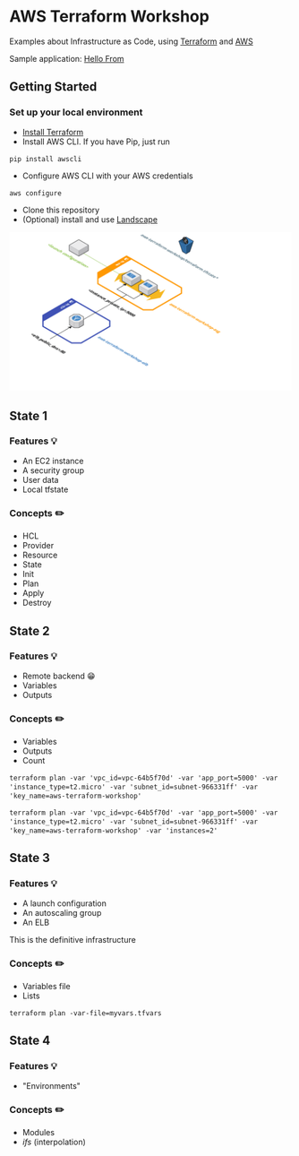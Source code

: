 # AWS Terraform Workshop

Examples about Infrastructure as Code, using [Terraform](https://www.terraform.io/) and [AWS](https://aws.amazon.com/)

Sample application: [Hello From](https://github.com/facevedom/hello-from)

## Getting Started
### Set up your local environment
- [Install Terraform](https://www.terraform.io/intro/getting-started/install.html)
- Install AWS CLI. If you have Pip, just run 
```
pip install awscli
```
- Configure AWS CLI with your AWS credentials
```
aws configure
```
- Clone this repository
- (Optional) install and use [Landscape](https://github.com/coinbase/terraform-landscape)

![Infrastructure diagram](Infrastructure.png)

## State 1
### Features :bulb:
- An EC2 instance
- A security group
- User data
- Local tfstate
### Concepts :pencil2:
- HCL
- Provider
- Resource
- State
- Init
- Plan
- Apply
- Destroy

## State 2
### Features :bulb:
- Remote backend :grin:
- Variables
- Outputs
### Concepts :pencil2:
- Variables
- Outputs
- Count


```
terraform plan -var 'vpc_id=vpc-64b5f70d' -var 'app_port=5000' -var 'instance_type=t2.micro' -var 'subnet_id=subnet-966331ff' -var 'key_name=aws-terraform-workshop'
```

```
terraform plan -var 'vpc_id=vpc-64b5f70d' -var 'app_port=5000' -var 'instance_type=t2.micro' -var 'subnet_id=subnet-966331ff' -var 'key_name=aws-terraform-workshop' -var 'instances=2'
```

## State 3
### Features :bulb:
- A launch configuration
- An autoscaling group
- An ELB

This is the definitive infrastructure
### Concepts :pencil2:
- Variables file
- Lists

```
terraform plan -var-file=myvars.tfvars
```
## State 4
### Features :bulb:
- "Environments"

### Concepts :pencil2:
- Modules
- _ifs_ (interpolation)